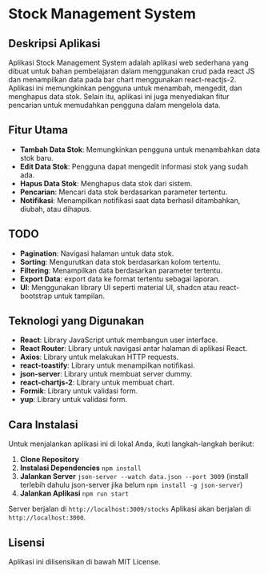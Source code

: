 # Stock Management System

## Deskripsi Aplikasi

Aplikasi Stock Management System adalah aplikasi web sederhana yang dibuat untuk bahan pembelajaran dalam menggunakan crud pada react JS dan menampilkan data pada bar chart menggunakan react-reactjs-2. Aplikasi ini memungkinkan pengguna untuk menambah, mengedit, dan menghapus data stok. Selain itu, aplikasi ini juga menyediakan fitur pencarian untuk memudahkan pengguna dalam mengelola data.

## Fitur Utama

- **Tambah Data Stok**: Memungkinkan pengguna untuk menambahkan data stok baru.
- **Edit Data Stok**: Pengguna dapat mengedit informasi stok yang sudah ada.
- **Hapus Data Stok**: Menghapus data stok dari sistem.
- **Pencarian**: Mencari data stok berdasarkan parameter tertentu.
- **Notifikasi**: Menampilkan notifikasi saat data berhasil ditambahkan, diubah, atau dihapus.

## TODO

- **Pagination**: Navigasi halaman untuk data stok.
- **Sorting**: Mengurutkan data stok berdasarkan kolom tertentu.
- **Filtering**: Menampilkan data berdasarkan parameter tertentu.
- **Export Data**: export data ke format tertentu sebagai laporan.
- **UI**: Menggunakan library UI seperti material UI, shadcn atau react-bootstrap untuk tampilan.

## Teknologi yang Digunakan

- **React**: Library JavaScript untuk membangun user interface.
- **React Router**: Library untuk navigasi antar halaman di aplikasi React.
- **Axios**: Library untuk melakukan HTTP requests.
- **react-toastify**: Library untuk menampilkan notifikasi.
- **json-server**: Library untuk membuat server dummy.
- **react-chartjs-2**: Library untuk membuat chart.
- **Formik**: Library untuk validasi form.
- **yup**: Library untuk validasi form.

## Cara Instalasi

Untuk menjalankan aplikasi ini di lokal Anda, ikuti langkah-langkah berikut:

1. **Clone Repository**
2. **Instalasi Dependencies** `npm install`
3. **Jalankan Server** `json-server --watch data.json --port 3009` (install terlebih dahulu json-server jika belum `npm install -g json-server`)
4. **Jalankan Aplikasi** `npm run start`

Server berjalan di `http://localhost:3009/stocks`
Aplikasi akan berjalan di `http://localhost:3000`.

## Lisensi

Aplikasi ini dilisensikan di bawah MIT License.
